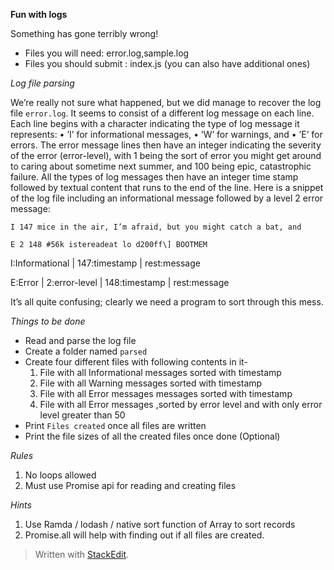 **Fun with logs**

Something has gone terribly wrong!
* Files you will need: error.log,sample.log
* Files you should submit : index.js (you can also have additional ones)

*Log file parsing*

We’re really not sure what happened, but we did manage to recover
the log file ` error.log `. It seems to consist of a different log message
on each line. Each line begins with a character indicating the type of
log message it represents:
• ’I’ for informational messages,
• ’W’ for warnings, and
• ’E’ for errors.
The error message lines then have an integer indicating the severity
of the error (error-level), with 1 being the sort of error you might get around to
caring about sometime next summer, and 100 being epic, catastrophic
failure. All the types of log messages then have an integer time stamp
followed by textual content that runs to the end of the line. Here is a
snippet of the log file including an informational message followed
by a level 2 error message:

`I 147 mice in the air, I’m afraid, but you might catch a bat, and`

`E 2 148 #56k istereadeat lo d200ff\] BOOTMEM`

I:Informational | 147:timestamp | rest:message

E:Error | 2:error-level | 148:timestamp | rest:message

It’s all quite confusing; clearly we need a program to sort through this mess.


*Things to be done*

 - Read and parse the log file
 - Create a folder named `parsed`
 - Create four different files with following contents in it- 
    1) File with all Informational messages sorted with timestamp
    2) File with all Warning messages sorted with timestamp
    3) File with all Error messages messages sorted with timestamp
    4) File with all Error messages ,sorted by error level and with only 
       error level greater than 50 
  - Print `Files created` once all files are written
  - Print the file sizes of all the created files once done (Optional)

*Rules*
 1. No loops allowed
 2. Must use Promise api for reading and creating files

*Hints*
 1. Use Ramda / lodash / native sort function of Array to sort records
 2. Promise.all will help with finding out if all files are created.

> Written with [StackEdit](https://stackedit.io/).


